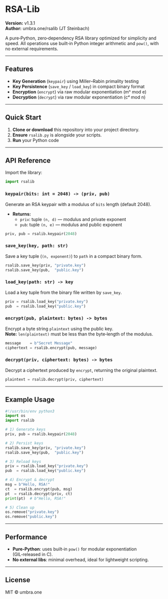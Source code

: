# RSA-Lib

**Version:** v1.3.1\
**Author:** umbra.one/rsalib (JT Steinbach)

A pure‑Python, zero‑dependency RSA library optimized for simplicity and speed. All operations use built‑in Python integer arithmetic and `pow()`, with no external requirements.

---

## Features

- **Key Generation** (`keypair`) using Miller–Rabin primality testing
- **Key Persistence** (`save_key` / `load_key`) in compact binary format
- **Encryption** (`encrypt`) via raw modular exponentiation (mⁿ mod e)
- **Decryption** (`decrypt`) via raw modular exponentiation (cᵈ mod n)

---

## Quick Start

1. **Clone or download** this repository into your project directory.
2. **Ensure** `rsalib.py` is alongside your scripts.
3. **Run** your Python code

---

## API Reference

Import the library:

```python
import rsalib
```

### `keypair(bits: int = 2048) -> (priv, pub)`

Generate an RSA keypair with a modulus of `bits` length (default 2048).

- **Returns:**
  - `priv`: tuple `(n, d)` — modulus and private exponent
  - `pub`:  tuple `(n, e)` — modulus and public exponent

```python
priv, pub = rsalib.keypair(2048)
```

### `save_key(key, path: str)`

Save a key tuple (`(n, exponent)`) to `path` in a compact binary form.

```python
rsalib.save_key(priv, "private.key")
rsalib.save_key(pub,  "public.key")
```

### `load_key(path: str) -> key`

Load a key tuple from the binary file written by `save_key`.

```python
priv = rsalib.load_key("private.key")
pub  = rsalib.load_key("public.key")
```

### `encrypt(pub, plaintext: bytes) -> bytes`

Encrypt a byte string `plaintext` using the public key.\
**Note:** `len(plaintext)` must be less than the byte‐length of the modulus.

```python
message    = b"Secret Message"
ciphertext = rsalib.encrypt(pub, message)
```

### `decrypt(priv, ciphertext: bytes) -> bytes`

Decrypt a ciphertext produced by `encrypt`, returning the original plaintext.

```python
plaintext = rsalib.decrypt(priv, ciphertext)
```

---

## Example Usage

```python
#!/usr/bin/env python3
import os
import rsalib

# 1) Generate keys
priv, pub = rsalib.keypair(2048)

# 2) Persist keys
rsalib.save_key(priv, "private.key")
rsalib.save_key(pub,  "public.key")

# 3) Reload keys
priv = rsalib.load_key("private.key")
pub  = rsalib.load_key("public.key")

# 4) Encrypt & decrypt
msg = b"Hello, RSA!"
ct  = rsalib.encrypt(pub, msg)
pt  = rsalib.decrypt(priv, ct)
print(pt)  # b"Hello, RSA!"

# 5) Clean up
os.remove("private.key")
os.remove("public.key")
```

---

## Performance

- **Pure‑Python**: uses built‑in `pow()` for modular exponentiation (GIL‑released in C).
- **No external libs**: minimal overhead, ideal for lightweight scripting.

---

## License

MIT © umbra.one
